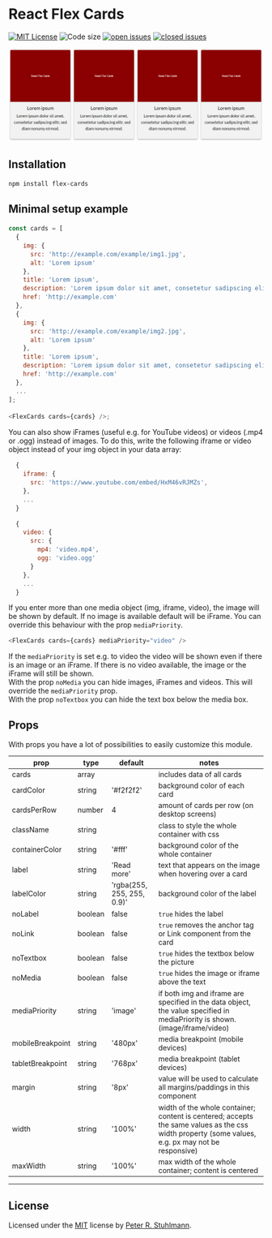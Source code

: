 # React Flex Cards

[![MIT License](https://img.shields.io/github/license/peter-stuhlmann/ReactFlexCards.svg)](https://github.com/peter-stuhlmann/ReactFlexCards/blob/master/LICENSE)
![Code size](https://img.shields.io/github/languages/code-size/peter-stuhlmann/ReactFlexCards.svg)
[![open issues](https://img.shields.io/github/issues/peter-stuhlmann/ReactFlexCards.svg)](https://github.com/peter-stuhlmann/ReactFlexCards/issues?q=is%3Aopen+is%3Aissue)
[![closed issues](https://img.shields.io/github/issues-closed/peter-stuhlmann/ReactFlexCards.svg)](https://github.com/peter-stuhlmann/ReactFlexCards/issues?q=is%3Aissue+is%3Aclosed)

![Demo Screenshot](./demo-screenshot.png)

## Installation

```
npm install flex-cards
```

## Minimal setup example

```javascript
const cards = [
  {
    img: {
      src: 'http://example.com/example/img1.jpg',
      alt: 'Lorem ipsum'
    },
    title: 'Lorem ipsum',
    description: 'Lorem ipsum dolor sit amet, consetetur sadipscing elitr.',
    href: 'http://example.com'
  },
  {
    img: {
      src: 'http://example.com/example/img2.jpg',
      alt: 'Lorem ipsum'
    },
    title: 'Lorem ipsum',
    description: 'Lorem ipsum dolor sit amet, consetetur sadipscing elitr.',
    href: 'http://example.com'
  },
  ...
];

<FlexCards cards={cards} />;
```

You can also show iFrames (useful e.g. for YouTube videos) or videos (.mp4 or .ogg) instead of images. To do this, write the following iframe or video object instead of your img object in your data array:

```javascript
  {
    iframe: {
      src: 'https://www.youtube.com/embed/HxM46vRJMZs',
    },
    ...
  }
```

```javascript
  {
    video: {
      src: {
        mp4: 'video.mp4',
        ogg: 'video.ogg'
      }
    },
    ...
  }
```

<!-- If you enter both img and iframe, the image will be shown by default. You can override that behaviour with the prop `mediaPriority`. -->

If you enter more than one media object (img, iframe, video), the image will be shown by default. If no image is available default will be iFrame. You can override this behaviour with the prop `mediaPriority`.

```javascript
<FlexCards cards={cards} mediaPriority="video" />
```

If the `mediaPriority` is set e.g. to video the video will be shown even if there is an image or an iFrame. If there is no video available, the image or the iFrame will still be shown.  
With the prop `noMedia` you can hide images, iFrames and videos. This will override the `mediaPriority` prop.  
With the prop `noTextbox` you can hide the text box below the media box.

## Props

With props you have a lot of possibilities to easily customize this module.

| prop             | type    | default                    | notes                                                                                                                                             |
| ---------------- | ------- | -------------------------- | ------------------------------------------------------------------------------------------------------------------------------------------------- |
| cards            | array   |                            | includes data of all cards                                                                                                                        |
| cardColor        | string  | '#f2f2f2'                  | background color of each card                                                                                                                     |
| cardsPerRow      | number  | 4                          | amount of cards per row (on desktop screens)                                                                                                      |
| className        | string  |                            | class to style the whole container with css                                                                                                       |
| containerColor   | string  | '#fff'                     | background color of the whole container                                                                                                           |
| label            | string  | 'Read more'                | text that appears on the image when hovering over a card                                                                                          |
| labelColor       | string  | 'rgba(255, 255, 255, 0.9)' | background color of the label                                                                                                                     |
| noLabel          | boolean | false                      | `true` hides the label                                                                                                                            |
| noLink           | boolean | false                      | `true` removes the anchor tag or Link component from the card                                                                                     |
| noTextbox        | boolean | false                      | `true` hides the textbox below the picture                                                                                                        |
| noMedia          | boolean | false                      | `true` hides the image or iframe above the text                                                                                                   |
| mediaPriority    | string  | 'image'                    | if both img and iframe are specified in the data object, the value specified in mediaPriority is shown. (image/iframe/video)                      |
| mobileBreakpoint | string  | '480px'                    | media breakpoint (mobile devices)                                                                                                                 |
| tabletBreakpoint | string  | '768px'                    | media breakpoint (tablet devices)                                                                                                                 |
| margin           | string  | '8px'                      | value will be used to calculate all margins/paddings in this component                                                                            |
| width            | string  | '100%'                     | width of the whole container; content is centered; accepts the same values as the css width property (some values, e.g. px may not be responsive) |
| maxWidth         | string  | '100%'                     | max width of the whole container; content is centered                                                                                             |

---

## License

Licensed under the [MIT](https://github.com/peter-stuhlmann/ReactFlexCards/blob/master/LICENSE) license by [Peter R. Stuhlmann](https://peter-stuhlmann-webentwicklung.de).
